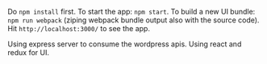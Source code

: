 Do `npm install` first.
To start the app: `npm start`.
To build a new UI bundle: `npm run webpack` (ziping webpack bundle output also with the source code).
Hit `http://localhost:3000/` to see the app.

Using express server to consume the wordpress apis. Using react and redux for UI.



